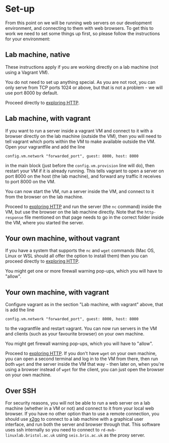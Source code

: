 # Set-up

From this point on we will be running web servers on our development environment, and connecting to them with web browsers. To get this to work we need to set some things up first, so please follow the instructions for your environment:

## Lab machine, native

These instructions apply if you are working directly on a lab machine (not using a Vagrant VM).

You do not need to set up anything special. As you are not root, you can only serve from TCP ports 1024 or above, but that is not a problem - we will use port 8000 by default.

Proceed directly to [exploring HTTP](explore.md).

## Lab machine, with vagrant

If you want to run a server inside a vagrant VM and connect to it with a browser directly on the lab machine (outside the VM), then you will need to tell vagrant which ports within the VM to make available outside the VM. Open your vagrantfile and add the line

    config.vm.network "forwarded_port", guest: 8000, host: 8000

in the main block (just before the `config.vm.provision` line will do), then restart your VM if it is already running. This tells vagrant to open a server on port 8000 on the host (the lab machine), and forward any traffic it receives to port 8000 on the VM.

You can now start the VM, run a server inside the VM, and connect to it from the browser on the lab machine.

Proceed to [exploring HTTP](explore.md) and run the server (the `nc` command) inside the VM, but use the browser on the lab machine directly. Note that the `http-response` file mentioned on that page needs to go in the correct folder inside the VM, where you started the server.

## Your own machine, without vagrant

If you have a system that supports the `nc` and `wget` commands (Mac OS, Linux or WSL should all offer the option to install them) then you can proceed directly to [exploring HTTP](explore.md).

You might get one or more firewall warning pop-ups, which you will have to "allow".

## Your own machine, with vagrant

Configure vagrant as in the section "Lab machine, with vagrant" above, that is add the line

    config.vm.network "forwarded_port", guest: 8000, host: 8000

to the vagrantfile and restart vagrant. You can now run servers in the VM and clients (such as your favourite browser) on your own machine.

You might get firewall warning pop-ups, which you will have to "allow".

Proceed to [exploring HTTP](explore.md). If you don't have `wget` on your own machine, you can open a second terminal and log in to the VM from there, then run both `wget` and the server inside the VM that way - then later on, when you're using a browser instead of `wget` for the client, you can just open the browser on your own machine.

## Over SSH

For security reasons, you will not be able to run a web server on a lab machine (whether in a VM or not) and connect to it from your local web browser. If you have no other option than to use a remote connection, you should use [x2go](https://wiki.x2go.org/doku.php/download:start) to connect to a lab machine with a graphical user interface, and run both the server and browser through that. This software uses ssh internally so you need to connect to `rd-mvb-linuxlab.bristol.ac.uk` using `seis.bris.ac.uk` as the proxy server.
